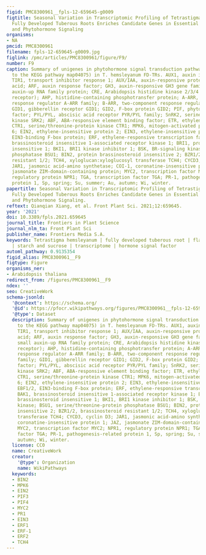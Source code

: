 ```yaml
---
figid: PMC8300961__fpls-12-659645-g0009
figtitle: Seasonal Variation in Transcriptomic Profiling of Tetrastigma hemsleyanum
  Fully Developed Tuberous Roots Enriches Candidate Genes in Essential Metabolic Pathways
  and Phytohormone Signaling
organisms:
- NA
pmcid: PMC8300961
filename: fpls-12-659645-g0009.jpg
figlink: /pmc/articles/PMC8300961/figure/F9/
number: F9
caption: Summary of unigenes in phytohormone signal transduction pathways (referring
  to the KEGG pathway map04075) in T. hemsleyanum FD-TRs. AUX1, auxin influx carrier;
  TIR1, transport inhibitor response 1; AUX/IAA, auxin-responsive protein/indole-3-acetic
  acid; ARF, auxin response factor; GH3, auxin-responsive GH3 gene family; SAUR, small
  auxin-up RNA family protein; CRE, Arabidopsis histidine kinase 2/3/4 (cytokinin
  receptor); AHP, histidine-containing phosphotransfer protein; A-ARR, two-component
  response regulator A-ARR family; B-ARR, two-component response regulator B-ARR family;
  GID1, gibberellin receptor GID1; GID2, F-box protein GID2; PIF, phytochrome-interacting
  factor; PYL/PYL, abscisic acid receptor PYR/PYL family; SnRK2, serine/threonine-protein
  kinase SRK2; ABF, ABA-responsive element binding factor; ETR, ethylene receptor;
  CTR1, serine/threonine-protein kinase CTR1; MPK6, mitogen-activated protein kinase
  6; EIN2, ethylene-insensitive protein 2; EIN3, ethylene-insensitive protein 3; EBF1/2,
  EIN3-binding F-box protein; ERF, ethylene-responsive transcription factor; BAK1,
  brassinosteroid insensitive 1-associated receptor kinase 1; BRI1, protein brassinosteroid
  insensitive 1; BKI1, BRI1 kinase inhibitor 1; BSK, BR-signaling kinase; BSU1, serine/threonine-protein
  phosphatase BSU1; BIN2, protein brassinosteroid insensitive 2; BZR1/2, brassinosteroid
  resistant 1/2; TCH4, xyloglucan:xyloglucosyl transferase TCH4; CYCD3, cyclin D3;
  JAR1, jasmonic acid-amino synthetase; COI-1, coronatine-insensitive protein 1; JAZ,
  jasmonate ZIM-domain-containing protein; MYC2, transcription factor MYC2; NPR1,
  regulatory protein NPR1; TGA, transcription factor TGA; PR-1, pathogenesis-related
  protein 1, Sp, spring; Su, summer; Au, autumn; Wi, winter.
papertitle: Seasonal Variation in Transcriptomic Profiling of Tetrastigma hemsleyanum
  Fully Developed Tuberous Roots Enriches Candidate Genes in Essential Metabolic Pathways
  and Phytohormone Signaling.
reftext: Qianqian Xiang, et al. Front Plant Sci. 2021;12:659645.
year: '2021'
doi: 10.3389/fpls.2021.659645
journal_title: Frontiers in Plant Science
journal_nlm_ta: Front Plant Sci
publisher_name: Frontiers Media S.A.
keywords: Tetrastigma hemsleyanum | fully developed tuberous root | flavonoid | phenylpropanoid
  | starch and sucrose | transcriptome | hormone signal factor
automl_pathway: 0.9135354
figid_alias: PMC8300961__F9
figtype: Figure
organisms_ner:
- Arabidopsis thaliana
redirect_from: /figures/PMC8300961__F9
ndex: ''
seo: CreativeWork
schema-jsonld:
  '@context': https://schema.org/
  '@id': https://pfocr.wikipathways.org/figures/PMC8300961__fpls-12-659645-g0009.html
  '@type': Dataset
  description: Summary of unigenes in phytohormone signal transduction pathways (referring
    to the KEGG pathway map04075) in T. hemsleyanum FD-TRs. AUX1, auxin influx carrier;
    TIR1, transport inhibitor response 1; AUX/IAA, auxin-responsive protein/indole-3-acetic
    acid; ARF, auxin response factor; GH3, auxin-responsive GH3 gene family; SAUR,
    small auxin-up RNA family protein; CRE, Arabidopsis histidine kinase 2/3/4 (cytokinin
    receptor); AHP, histidine-containing phosphotransfer protein; A-ARR, two-component
    response regulator A-ARR family; B-ARR, two-component response regulator B-ARR
    family; GID1, gibberellin receptor GID1; GID2, F-box protein GID2; PIF, phytochrome-interacting
    factor; PYL/PYL, abscisic acid receptor PYR/PYL family; SnRK2, serine/threonine-protein
    kinase SRK2; ABF, ABA-responsive element binding factor; ETR, ethylene receptor;
    CTR1, serine/threonine-protein kinase CTR1; MPK6, mitogen-activated protein kinase
    6; EIN2, ethylene-insensitive protein 2; EIN3, ethylene-insensitive protein 3;
    EBF1/2, EIN3-binding F-box protein; ERF, ethylene-responsive transcription factor;
    BAK1, brassinosteroid insensitive 1-associated receptor kinase 1; BRI1, protein
    brassinosteroid insensitive 1; BKI1, BRI1 kinase inhibitor 1; BSK, BR-signaling
    kinase; BSU1, serine/threonine-protein phosphatase BSU1; BIN2, protein brassinosteroid
    insensitive 2; BZR1/2, brassinosteroid resistant 1/2; TCH4, xyloglucan:xyloglucosyl
    transferase TCH4; CYCD3, cyclin D3; JAR1, jasmonic acid-amino synthetase; COI-1,
    coronatine-insensitive protein 1; JAZ, jasmonate ZIM-domain-containing protein;
    MYC2, transcription factor MYC2; NPR1, regulatory protein NPR1; TGA, transcription
    factor TGA; PR-1, pathogenesis-related protein 1, Sp, spring; Su, summer; Au,
    autumn; Wi, winter.
  license: CC0
  name: CreativeWork
  creator:
    '@type': Organization
    name: WikiPathways
  keywords:
  - BIN2
  - MPK6
  - EIN2
  - PIF3
  - PIF4
  - MYC2
  - PR1
  - EIN3
  - ERF1
  - ERF-1
  - ERF2
  - TCH4
---
```

